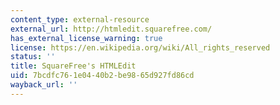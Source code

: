 ```yaml
---
content_type: external-resource
external_url: http://htmledit.squarefree.com/
has_external_license_warning: true
license: https://en.wikipedia.org/wiki/All_rights_reserved
status: ''
title: SquareFree's HTMLEdit
uid: 7bcdfc76-1e04-40b2-be98-65d927fd86cd
wayback_url: ''
---
```

